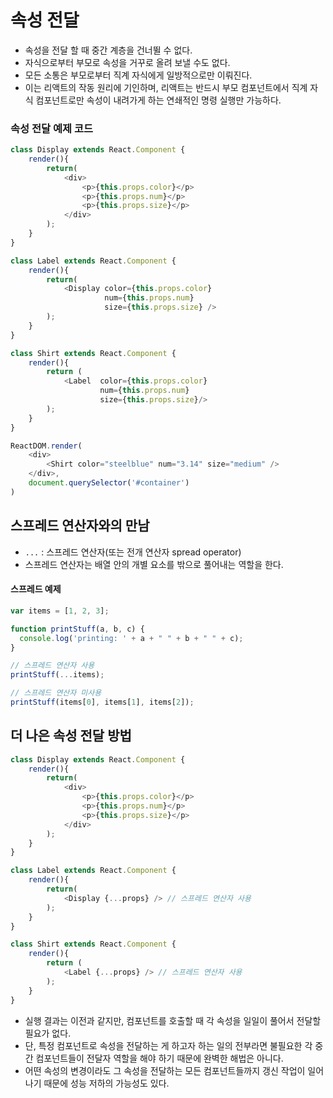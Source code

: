 # 속성 전달
- 속성을 전달 할 때 중간 계층을 건너뛸 수 없다.
- 자식으로부터 부모로 속성을 거꾸로 올려 보낼 수도 없다.
- 모든 소통은 부모로부터 직계 자식에게 일방적으로만 이뤄진다.
- 이는 리액트의 작동 원리에 기인하며, 리액트는 반드시 부모 컴포넌트에서 직계 자식 컴포넌트로만 속성이 내려가게 하는 연쇄적인 명령 실행만 가능하다.

### 속성 전달 예제 코드
``` js
class Display extends React.Component {
    render(){
        return(
            <div>
                <p>{this.props.color}</p>
                <p>{this.props.num}</p>
                <p>{this.props.size}</p>
            </div>
        );
    }
}

class Label extends React.Component {
    render(){
        return(
            <Display color={this.props.color}
                     num={this.props.num}
                     size={this.props.size} />
        );
    }
}

class Shirt extends React.Component {
    render(){
        return (
            <Label  color={this.props.color}
                    num={this.props.num}
                    size={this.props.size}/>
        );
    }
}

ReactDOM.render(
    <div>
        <Shirt color="steelblue" num="3.14" size="medium" />
    </div>,
    document.querySelector('#container')
)

```

## 스프레드 연산자와의 만남
- ```...``` : 스프레드 연산자(또는 전개 연산자 spread operator)
- 스프레드 연산자는 배열 안의 개별 요소를 밖으로 풀어내는 역할을 한다.
#### 스프레드 예제 
``` js
var items = [1, 2, 3];

function printStuff(a, b, c) {
  console.log('printing: ' + a + " " + b + " " + c);
}

// 스프레드 연산자 사용
printStuff(...items);

// 스프레드 연산자 미사용
printStuff(items[0], items[1], items[2]);
```

## 더 나은 속성 전달 방법
``` js
class Display extends React.Component {
    render(){
        return(
            <div>
                <p>{this.props.color}</p>
                <p>{this.props.num}</p>
                <p>{this.props.size}</p>
            </div>
        );
    }
}

class Label extends React.Component {
    render(){
        return(
            <Display {...props} /> // 스프레드 연산자 사용
        );
    }
}

class Shirt extends React.Component {
    render(){
        return (
            <Label {...props} /> // 스프레드 연산자 사용
        );
    }
}
```
- 실행 결과는 이전과 같지만, 컴포넌트를 호출할 때 각 속성을 일일이 풀어서 전달할 필요가 없다.
- 단, 특정 컴포넌트로 속성을 전달하는 게 하고자 하는 일의 전부라면 불필요한 각 중간 컴포넌트들이 전달자 역할을 해야 하기 때문에 완벽한 해법은 아니다.
- 어떤 속성의 변경이라도 그 속성을 전달하는 모든 컴포넌트들까지 갱신 작업이 일어나기 때문에 성능 저하의 가능성도 있다.


